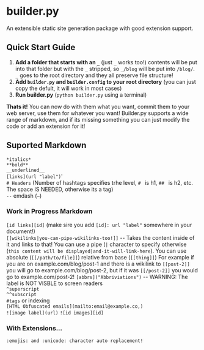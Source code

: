 # builder.py
An extensible static site generation package with good extension support. 

## Quick Start Guide

1. **Add a folder that starts with an `_`** (just `_` works too!) contents will be put into that folder but with the `_` stripped, so `_/blog` will be put into `/blog/`. `_` goes to the root directory and they all preserve file structure!
2. **Add `builder.py` and `builder.config` to your root directory** (you can just copy the defult, it will work in most cases) 
3. **Run builder.py** (`python builder.py` using a terminal) 

**Thats it!** You can now do with them what you want, commit them to your web server, use them for whatever you want! Builder.py supports a wide range of markdown, and if its missing something you can just modify the code or add an extension for it!

## Suported Markdown 

`*italics*`  
`**bold**`  
`__underlined__`  
`[links](url "label")`'  
`# Headers` (Number of hashtags specifies trhe level, `# ` is h1, `## ` is h2, etc. The space IS NEEDED, otherwise its a tag)   
`--` emdash (`—`)  

### Work in Progress Markdown
`[id links][id]` (make sire you add `[id]: url "label"` somewhere in your document!)  
`[[wikilinks|you-can-pipe-wikilinks-too!]]` -- Takes the content inside of it and links to that! You can use a pipe (`|` character to specify otherwise (`this content will be displayed|and-it-will-link-here`). You can use absolute (`[[/path/to/file]]`) relative from base (`[[thing]]`) For example if you are on example.com/blog/post-1 and there is a wikilink to `[[post-2]]` you will go to example.com/blog/post-2, but if it was `[[/post-2]]` you would go to example.com/post-2!
`[abbrs]("Abbriviations")` -- WARNING: The label is NOT VISBLE to screen readers  
`^superscript`  
`^^subscript`  
`#tags` or indexing  
`[HTML Obfuscated emails](mailto:email@example.co,)`   
`![image label](url)`
`![id images][id]`

### With Extensions... 
`:emojis: and :unicode: character auto replacement!`  
